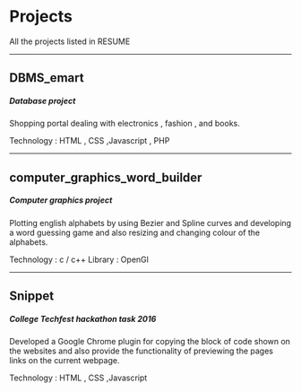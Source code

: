 # Projects
All the projects listed in RESUME

-------
## DBMS_emart

##### Database project 

Shopping portal dealing with electronics , fashion , and books.

Technology : HTML , CSS ,Javascript , PHP

------
## computer_graphics_word_builder

##### Computer graphics project

Plotting english alphabets by using Bezier and Spline curves and developing a word guessing game and 
also resizing and changing colour of the alphabets.

Technology : c / c++
Library : OpenGl

------
## Snippet

##### College Techfest hackathon task 2016

Developed a Google Chrome plugin for copying the block of code shown on the websites and also provide the
functionality of previewing the pages links on the current webpage.

Technology : HTML , CSS ,Javascript
